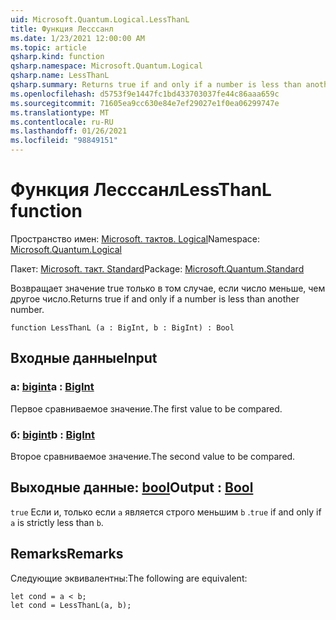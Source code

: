 ```yaml
---
uid: Microsoft.Quantum.Logical.LessThanL
title: Функция Лесссанл
ms.date: 1/23/2021 12:00:00 AM
ms.topic: article
qsharp.kind: function
qsharp.namespace: Microsoft.Quantum.Logical
qsharp.name: LessThanL
qsharp.summary: Returns true if and only if a number is less than another number.
ms.openlocfilehash: d5753f9e1447fc1bd433703037fe44c86aaa659c
ms.sourcegitcommit: 71605ea9cc630e84e7ef29027e1f0ea06299747e
ms.translationtype: MT
ms.contentlocale: ru-RU
ms.lasthandoff: 01/26/2021
ms.locfileid: "98849151"
---
```

# <a name="lessthanl-function"></a><span data-ttu-id="0b69e-102">Функция Лесссанл</span><span class="sxs-lookup"><span data-stu-id="0b69e-102">LessThanL function</span></span>

<span data-ttu-id="0b69e-103">Пространство имен: [Microsoft. тактов. Logical](xref:Microsoft.Quantum.Logical)</span><span class="sxs-lookup"><span data-stu-id="0b69e-103">Namespace: [Microsoft.Quantum.Logical](xref:Microsoft.Quantum.Logical)</span></span>

<span data-ttu-id="0b69e-104">Пакет: [Microsoft. такт. Standard](https://nuget.org/packages/Microsoft.Quantum.Standard)</span><span class="sxs-lookup"><span data-stu-id="0b69e-104">Package: [Microsoft.Quantum.Standard](https://nuget.org/packages/Microsoft.Quantum.Standard)</span></span>


<span data-ttu-id="0b69e-105">Возвращает значение true только в том случае, если число меньше, чем другое число.</span><span class="sxs-lookup"><span data-stu-id="0b69e-105">Returns true if and only if a number is less than another number.</span></span>

```qsharp
function LessThanL (a : BigInt, b : BigInt) : Bool
```


## <a name="input"></a><span data-ttu-id="0b69e-106">Входные данные</span><span class="sxs-lookup"><span data-stu-id="0b69e-106">Input</span></span>

### <a name="a--bigint"></a><span data-ttu-id="0b69e-107">a: [bigint](xref:microsoft.quantum.lang-ref.bigint)</span><span class="sxs-lookup"><span data-stu-id="0b69e-107">a : [BigInt](xref:microsoft.quantum.lang-ref.bigint)</span></span>

<span data-ttu-id="0b69e-108">Первое сравниваемое значение.</span><span class="sxs-lookup"><span data-stu-id="0b69e-108">The first value to be compared.</span></span>


### <a name="b--bigint"></a><span data-ttu-id="0b69e-109">б: [bigint](xref:microsoft.quantum.lang-ref.bigint)</span><span class="sxs-lookup"><span data-stu-id="0b69e-109">b : [BigInt](xref:microsoft.quantum.lang-ref.bigint)</span></span>

<span data-ttu-id="0b69e-110">Второе сравниваемое значение.</span><span class="sxs-lookup"><span data-stu-id="0b69e-110">The second value to be compared.</span></span>



## <a name="output--bool"></a><span data-ttu-id="0b69e-111">Выходные данные: [bool](xref:microsoft.quantum.lang-ref.bool)</span><span class="sxs-lookup"><span data-stu-id="0b69e-111">Output : [Bool](xref:microsoft.quantum.lang-ref.bool)</span></span>

<span data-ttu-id="0b69e-112">`true` Если и, только если `a` является строго меньшим `b` .</span><span class="sxs-lookup"><span data-stu-id="0b69e-112">`true` if and only if `a` is strictly less than `b`.</span></span>

## <a name="remarks"></a><span data-ttu-id="0b69e-113">Remarks</span><span class="sxs-lookup"><span data-stu-id="0b69e-113">Remarks</span></span>

<span data-ttu-id="0b69e-114">Следующие эквивалентны:</span><span class="sxs-lookup"><span data-stu-id="0b69e-114">The following are equivalent:</span></span>

```qsharp
let cond = a < b;
let cond = LessThanL(a, b);
```